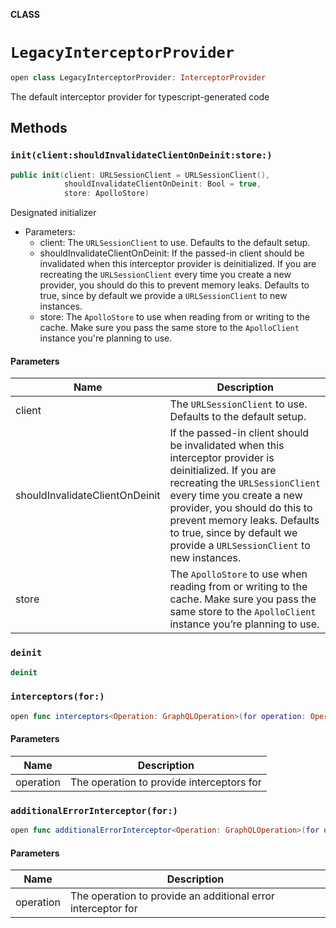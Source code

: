 **CLASS**

# `LegacyInterceptorProvider`

```swift
open class LegacyInterceptorProvider: InterceptorProvider
```

The default interceptor provider for typescript-generated code

## Methods
### `init(client:shouldInvalidateClientOnDeinit:store:)`

```swift
public init(client: URLSessionClient = URLSessionClient(),
            shouldInvalidateClientOnDeinit: Bool = true,
            store: ApolloStore)
```

Designated initializer

- Parameters:
  - client: The `URLSessionClient` to use. Defaults to the default setup.
  - shouldInvalidateClientOnDeinit: If the passed-in client should be invalidated when this interceptor provider is deinitialized. If you are recreating the `URLSessionClient` every time you create a new provider, you should do this to prevent memory leaks. Defaults to true, since by default we provide a `URLSessionClient` to new instances.
  - store: The `ApolloStore` to use when reading from or writing to the cache. Make sure you pass the same store to the `ApolloClient` instance you're planning to use.

#### Parameters

| Name | Description |
| ---- | ----------- |
| client | The `URLSessionClient` to use. Defaults to the default setup. |
| shouldInvalidateClientOnDeinit | If the passed-in client should be invalidated when this interceptor provider is deinitialized. If you are recreating the `URLSessionClient` every time you create a new provider, you should do this to prevent memory leaks. Defaults to true, since by default we provide a `URLSessionClient` to new instances. |
| store | The `ApolloStore` to use when reading from or writing to the cache. Make sure you pass the same store to the `ApolloClient` instance you’re planning to use. |

### `deinit`

```swift
deinit
```

### `interceptors(for:)`

```swift
open func interceptors<Operation: GraphQLOperation>(for operation: Operation) -> [ApolloInterceptor]
```

#### Parameters

| Name | Description |
| ---- | ----------- |
| operation | The operation to provide interceptors for |

### `additionalErrorInterceptor(for:)`

```swift
open func additionalErrorInterceptor<Operation: GraphQLOperation>(for operation: Operation) -> ApolloErrorInterceptor?
```

#### Parameters

| Name | Description |
| ---- | ----------- |
| operation | The operation to provide an additional error interceptor for |